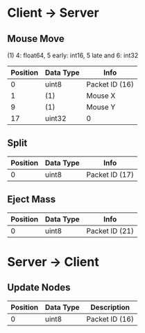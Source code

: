 # Client -> Server

## Mouse Move
(1) 4: float64, 5 early: int16, 5 late and 6: int32

| Position | Data Type            | Info
|----------|----------------------|-----------------
| 0        | uint8                | Packet ID (16)
| 1        | (1)                  | Mouse X
| 9        | (1)                  | Mouse Y
| 17       | uint32               | 0

## Split
| Position | Data Type | Info
|----------|-----------|-----------------
| 0        | uint8     | Packet ID (17)

## Eject Mass
| Position | Data Type | Info
|----------|-----------|-----------------
| 0        | uint8     | Packet ID (21)

# Server -> Client

## Update Nodes
| Position | Data Type     | Description
|----------|---------------|-----------------
| 0        | uint8         | Packet ID (16)
